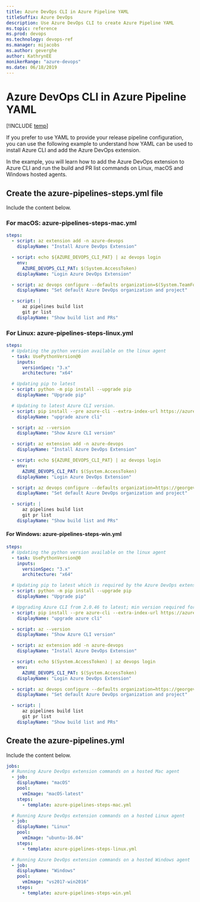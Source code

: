 ```yaml
---
title: Azure DevOps CLI in Azure Pipeline YAML
titleSuffix: Azure DevOps
description: Use Azure DevOps CLI to create Azure Pipeline YAML
ms.topic: reference
ms.prod: devops
ms.technology: devops-ref
ms.manager: mijacobs
ms.author: geverghe
author: KathrynEE
monikerRange: "azure-devops"
ms.date: 06/18/2019
---
```


# Azure DevOps CLI in Azure Pipeline YAML

[!INCLUDE [temp](../includes/version-vsts-only.md)]

If you prefer to use YAML to provide your release pipeline configuration, you can use the following example to understand how YAML can be used to install Azure CLI and add the Azure DevOps extension.

In the example, you will learn how to add the Azure DevOps extension to Azure CLI and run the build and PR list commands on Linux, macOS and Windows hosted agents.

## Create the azure-pipelines-steps.yml file

Include the content below.

### For macOS: azure-pipelines-steps-mac.yml

```yaml
steps:
  - script: az extension add -n azure-devops
    displayName: "Install Azure DevOps Extension"

  - script: echo ${AZURE_DEVOPS_CLI_PAT} | az devops login
    env:
      AZURE_DEVOPS_CLI_PAT: $(System.AccessToken)
    displayName: "Login Azure DevOps Extension"

  - script: az devops configure --defaults organization=$(System.TeamFoundationCollectionUri) project=$(System.TeamProject) --use-git-aliases true
    displayName: "Set default Azure DevOps organization and project"

  - script: |
      az pipelines build list
      git pr list
    displayName: "Show build list and PRs"
```

### For Linux: azure-pipelines-steps-linux.yml

```yaml
steps:
  # Updating the python version available on the linux agent
  - task: UsePythonVersion@0
    inputs:
      versionSpec: "3.x"
      architecture: "x64"

  # Updating pip to latest
  - script: python -m pip install --upgrade pip
    displayName: "Upgrade pip"

  # Updating to latest Azure CLI version.
  - script: pip install --pre azure-cli --extra-index-url https://azurecliprod.blob.core.windows.net/edge
    displayName: "upgrade azure cli"

  - script: az --version
    displayName: "Show Azure CLI version"

  - script: az extension add -n azure-devops
    displayName: "Install Azure DevOps Extension"

  - script: echo ${AZURE_DEVOPS_CLI_PAT} | az devops login
    env:
      AZURE_DEVOPS_CLI_PAT: $(System.AccessToken)
    displayName: "Login Azure DevOps Extension"

  - script: az devops configure --defaults organization=https://georgeverghese.visualstudio.com project="Movie Search Web App" --use-git-aliases true
    displayName: "Set default Azure DevOps organization and project"

  - script: |
      az pipelines build list
      git pr list
    displayName: "Show build list and PRs"
```

#### For Windows: azure-pipelines-steps-win.yml

```yaml
steps:
  # Updating the python version available on the linux agent
  - task: UsePythonVersion@0
    inputs:
      versionSpec: "3.x"
      architecture: "x64"

  # Updating pip to latest which is required by the Azure DevOps extension
  - script: python -m pip install --upgrade pip
    displayName: "Upgrade pip"

  # Upgrading Azure CLI from 2.0.46 to latest; min version required for Azure DevOps is 2.0.49
  - script: pip install --pre azure-cli --extra-index-url https://azurecliprod.blob.core.windows.net/edge
    displayName: "upgrade azure cli"

  - script: az --version
    displayName: "Show Azure CLI version"

  - script: az extension add -n azure-devops
    displayName: "Install Azure DevOps Extension"

  - script: echo $(System.AccessToken) | az devops login
    env:
      AZURE_DEVOPS_CLI_PAT: $(System.AccessToken)
    displayName: "Login Azure DevOps Extension"

  - script: az devops configure --defaults organization=https://georgeverghese.visualstudio.com project="Movie Search Web App" --use-git-aliases true
    displayName: "Set default Azure DevOps organization and project"

  - script: |
      az pipelines build list
      git pr list
    displayName: "Show build list and PRs"
```

## Create the azure-pipelines.yml

Include the content below.

```yaml
jobs:
  # Running Azure DevOps extension commands on a hosted Mac agent
  - job:
    displayName: "macOS"
    pool:
      vmImage: "macOS-latest"
    steps:
      - template: azure-pipelines-steps-mac.yml

  # Running Azure DevOps extension commands on a hosted Linux agent
  - job:
    displayName: "Linux"
    pool:
      vmImage: "ubuntu-16.04"
    steps:
      - template: azure-pipelines-steps-linux.yml

  # Running Azure DevOps extension commands on a hosted Windows agent
  - job:
    displayName: "Windows"
    pool:
      vmImage: "vs2017-win2016"
    steps:
      - template: azure-pipelines-steps-win.yml
```
